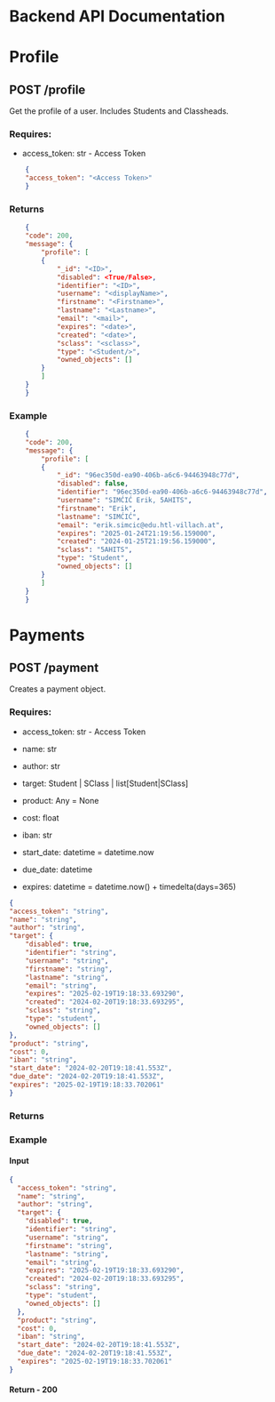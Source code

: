 # Backend API Documentation

# Profile

## POST /profile

Get the profile of a user. Includes Students and Classheads.  

### Requires:
- access_token: str - Access Token

```json
    {
    "access_token": "<Access Token>"
    }
```

### Returns

```json
    {
    "code": 200,
    "message": {
        "profile": [
        {
            "_id": "<ID>",
            "disabled": <True/False>,
            "identifier": "<ID>",
            "username": "<displayName>",
            "firstname": "<Firstname>",
            "lastname": "<Lastname>",
            "email": "<mail>",
            "expires": "<date>",
            "created": "<date>",
            "sclass": "<sclass>",
            "type": "<Student/>",
            "owned_objects": []
        }
        ]
    }
    }
```

### Example

```json
    {
    "code": 200,
    "message": {
        "profile": [
        {
            "_id": "96ec350d-ea90-406b-a6c6-94463948c77d",
            "disabled": false,
            "identifier": "96ec350d-ea90-406b-a6c6-94463948c77d",
            "username": "SIMĆIĆ Erik, 5AHITS",
            "firstname": "Erik",
            "lastname": "SIMĆIĆ",
            "email": "erik.simcic@edu.htl-villach.at",
            "expires": "2025-01-24T21:19:56.159000",
            "created": "2024-01-25T21:19:56.159000",
            "sclass": "5AHITS",
            "type": "Student",
            "owned_objects": []
        }
        ]
    }
    }
```



# Payments

## POST /payment
Creates a payment object. 

### Requires:

- access_token: str - Access Token

- name: str

- author: str

- target: Student | SClass | list[Student|SClass]

- product: Any = None

- cost: float

- iban: str

- start_date: datetime = datetime.now

- due_date: datetime

- expires: datetime = datetime.now() + timedelta(days=365)

```json
{
"access_token": "string",
"name": "string",
"author": "string",
"target": {
    "disabled": true,
    "identifier": "string",
    "username": "string",
    "firstname": "string",
    "lastname": "string",
    "email": "string",
    "expires": "2025-02-19T19:18:33.693290",
    "created": "2024-02-20T19:18:33.693295",
    "sclass": "string",
    "type": "student",
    "owned_objects": []
},
"product": "string",
"cost": 0,
"iban": "string",
"start_date": "2024-02-20T19:18:41.553Z",
"due_date": "2024-02-20T19:18:41.553Z",
"expires": "2025-02-19T19:18:33.702061"
}
```

### Returns 


### Example

#### Input

```json
{
  "access_token": "string",
  "name": "string",
  "author": "string",
  "target": {
    "disabled": true,
    "identifier": "string",
    "username": "string",
    "firstname": "string",
    "lastname": "string",
    "email": "string",
    "expires": "2025-02-19T19:18:33.693290",
    "created": "2024-02-20T19:18:33.693295",
    "sclass": "string",
    "type": "student",
    "owned_objects": []
  },
  "product": "string",
  "cost": 0,
  "iban": "string",
  "start_date": "2024-02-20T19:18:41.553Z",
  "due_date": "2024-02-20T19:18:41.553Z",
  "expires": "2025-02-19T19:18:33.702061"
}
```

#### Return - 200

```json
```


